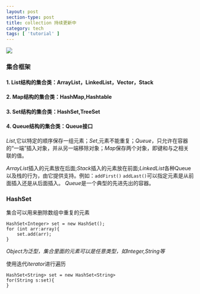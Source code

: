```yaml
---
layout: post
section-type: post
title: collection 持续更新中
category: tech
tags: [ 'tutorial' ]
---
```

![]({{site.url}}/img/blog/collection.png)

### 集合框架

#### 1. List结构的集合类：ArrayList，LinkedList，Vector，Stack
#### 2. Map结构的集合类：HashMap,Hashtable
#### 3. Set结构的集合类：HashSet,TreeSet
#### 4. Queue结构的集合类：Queue接口

  *List*,它以特定的顺序保存一组元素；*Set*,元素不能重复；*Queue*，只允许在容器的“一端”插入对象，并从另一端移除对象；*Map*保存两个对象，即键和与之相关联的值。

*ArrayList*插入的元素放在后面;*Stack*插入的元素放在前面;*LinkedList*各种Queue以及栈的行为，由它提供支持。例如：```addFirst()```    ```addLast()```可以指定元素是从前面插入还是从后面插入。 *Queue*是一个典型的先进先出的容器。

### HashSet

集合可以用来删除数组中重复的元素

```
HashSet<Integer> set = new HashSet();
for (int arr:array){
	set.add(arr);
}
```
*Object为泛型，集合里面的元素可以是任意类型，如Integer,String等*

使用迭代*iterator*进行遍历
```
HashSet<String> set = new HashSet<String>
for(String s:set){
}

```
